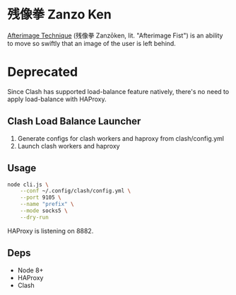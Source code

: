 残像拳 Zanzo Ken
============

[Afterimage Technique](http://dragonball.wikia.com/wiki/Afterimage_Technique) (残像拳 Zanzōken, lit. "Afterimage Fist") is an ability to move so swiftly that an image of the user is left behind.

# Deprecated

Since Clash has supported load-balance feature natively, there's no need to apply load-balance with HAProxy.

## Clash Load Balance Launcher

1. Generate configs for clash workers and haproxy from clash/config.yml
2. Launch clash workers and haproxy

## Usage

```bash
node cli.js \
    --conf ~/.config/clash/config.yml \
    --port 9105 \
    --name "prefix" \
    --mode socks5 \
    --dry-run
```

HAProxy is listening on 8882.

## Deps

* Node 8+
* HAProxy
* Clash
